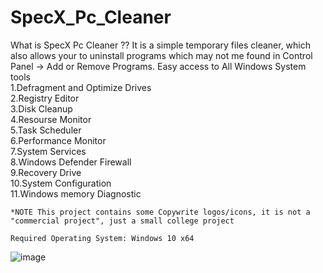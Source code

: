 # SpecX_Pc_Cleaner

What is SpecX Pc Cleaner ??
It is a simple temporary files cleaner, which also allows your to uninstall programs which may not me found in Control Panel -> Add or Remove Programs.
Easy access to All Windows System tools  
1.Defragment and Optimize Drives  
2.Registry Editor  
3.Disk Cleanup  
4.Resourse Monitor  
5.Task Scheduler  
6.Performance Monitor  
7.System Services  
8.Windows Defender Firewall  
9.Recovery Drive  
10.System Configuration   
11.Windows memory Diagnostic  


`*NOTE
This project contains some Copywrite logos/icons, it is not a "commercial project", just a small college project`

`Required Operating System: Windows 10 x64`

![image](https://user-images.githubusercontent.com/66820639/112968119-99088c80-9169-11eb-9058-e92a5f839c06.png)
